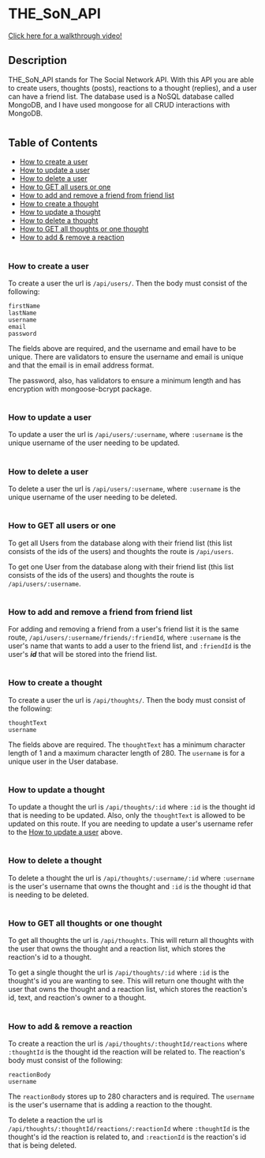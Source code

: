 # THE_SoN_API

[Click here for a walkthrough video!](https://youtube.com/)

## Description

THE_SoN_API stands for The Social Network API. With this API you are able to create users, thoughts (posts), reactions to a thought (replies), and a user can have a friend list. The database used is a NoSQL database called MongoDB, and I have used mongoose for all CRUD interactions with MongoDB.
#

## Table of Contents

* [How to create a user](#How-to-create-a-user)
* [How to update a user](#How-to-update-a-user)
* [How to delete a user](#How-to-delete-a-user)
* [How to GET all users or one](#How-to-GET-all-users-or-one)
* [How to add and remove a friend from friend list](#How-to-add-and-remove-a-friend-from-friend-list)
* [How to create a thought](#How-to-create-a-thought)
* [How to update a thought](#How-to-update-a-thought)
* [How to delete a thought](#How-to-delete-a-thought)
* [How to GET all thoughts or one thought](#How-to-GET-all-thoughts-or-one-thought)
* [How to add & remove a reaction](#How-to-add-&-remove-a-reaction)

#

### **How to create a user**
 To create a user the url is `/api/users/`. Then the body must consist of the following:
 ```
 firstName
 lastName
 username
 email
 password
 ```
The fields above are required, and the username and email have to be unique. There are validators to ensure the username and email is unique and that the email is in email address format. 

The password, also, has validators to ensure a minimum length and has encryption with mongoose-bcrypt package. 
#

### **How to update a user**
To update a user the url is `/api/users/:username`, where `:username` is the unique username of the user needing to be updated.
#
### **How to delete a user**
To delete a user the url is `/api/users/:username`, where `:username` is the unique username of the user needing to be deleted.
#
### **How to GET all users or one**
To get all Users from the database along with their friend list (this list consists of the ids of the users) and thoughts the route is `/api/users`. 

To get one User from the database along with their friend list (this list consists of the ids of the users) and thoughts the route is `/api/users/:username`. 
#
### **How to add and remove a friend from friend list**
For adding and removing a friend from a user's friend list it is the same route, `/api/users/:username/friends/:friendId`, where `:username` is the user's name that wants to add a user to the friend list, and `:friendId` is the user's **_id_** that will be stored into the friend list.
#
### **How to create a thought**
 To create a user the url is `/api/thoughts/`. Then the body must consist of the following:
 ```
 thoughtText
 username
 ```
The fields above are required. The `thoughtText` has a minimum character length of 1 and a maximum character length of 280. The `username` is for a unique user in the User database. 
#
### **How to update a thought**
To update a thought the url is `/api/thoughts/:id` where `:id` is the thought id that is needing to be updated. Also, only the `thoughtText` is allowed to be updated on this route. If you are needing to update a user's username refer to the [How to update a user](#) above.
#
### **How to delete a thought**
To delete a thought the url is `/api/thoughts/:username/:id` where `:username` is the user's username that owns the thought and  `:id` is the thought id that is needing to be deleted. 
#
### **How to GET all thoughts or one thought**
To get all thoughts the url is `/api/thoughts`. This will return all thoughts with the user that owns the thought and a reaction list, which stores the reaction's id to a thought.

To get a single thought the url is `/api/thoughts/:id` where `:id` is the thought's id you are wanting to see. This will return one thought with the user that owns the thought and a reaction list, which stores the reaction's id, text, and reaction's owner to a thought.
#
### **How to add & remove a reaction**
To create a reaction the url is `/api/thoughts/:thoughtId/reactions` where `:thoughtId` is the thought id the reaction will be related to. The reaction's body must consist of the following:
```
reactionBody
username
```
The `reactionBody` stores up to 280 characters and is required. The `username` is the user's username that is adding a reaction to the thought. 

To delete a reaction the url is `/api/thoughts/:thoughtId/reactions/:reactionId` where `:thoughtId` is the thought's id the reaction is related to, and `:reactionId` is the reaction's id that is being deleted. 